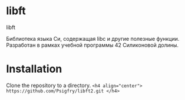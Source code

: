 # libft
libft

Библиотека языка Си, содержащая libc и другие полезные функции. Разработан в рамках учебной программы 42 Силиконовой долины.

# Installation
Clone the repository to a directory.
```<h4 align="center"> https://github.com/Psigfry/libft2.git </h4>```
